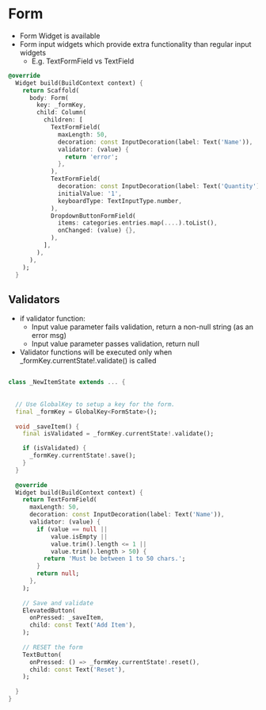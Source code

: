 # Form
- Form Widget is available
- Form input widgets which provide extra functionality than regular input widgets
  - E.g. TextFormField vs TextField
 
```dart
@override
  Widget build(BuildContext context) {
    return Scaffold(
      body: Form(
        key: _formKey,
        child: Column(
          children: [
            TextFormField(
              maxLength: 50,
              decoration: const InputDecoration(label: Text('Name')),
              validator: (value) {
                return 'error';
              },
            ),
            TextFormField(
              decoration: const InputDecoration(label: Text('Quantity')),
              initialValue: '1',
              keyboardType: TextInputType.number,
            ),
            DropdownButtonFormField(
              items: categories.entries.map(....).toList(),
              onChanged: (value) {},
            ),
          ],
        ),
      ),
    );
  }
```

## Validators
- if validator function:
  - Input value parameter fails validation, return a non-null string (as an error msg)
  - Input value parameter passes validation, return null
- Validator functions will be executed only when _formKey.currentState!.validate() is called
```dart

class _NewItemState extends ... {
  
  
  // Use GlobalKey to setup a key for the form.
  final _formKey = GlobalKey<FormState>();
  
  void _saveItem() {
    final isValidated = _formKey.currentState!.validate();

    if (isValidated) {
      _formKey.currentState!.save();
    }
  }
  
  @override
  Widget build(BuildContext context) {
    return TextFormField(
      maxLength: 50,
      decoration: const InputDecoration(label: Text('Name')),
      validator: (value) {
        if (value == null ||
            value.isEmpty ||
            value.trim().length <= 1 ||
            value.trim().length > 50) {
          return 'Must be between 1 to 50 chars.';
        }
        return null;
      },
    );
  
    // Save and validate
    ElevatedButton(
      onPressed: _saveItem,
      child: const Text('Add Item'),
    );
  
    // RESET the form
    TextButton(
      onPressed: () => _formKey.currentState!.reset(),
      child: const Text('Reset'),
    );
  
  }
}
```

